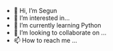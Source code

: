 - 👋 Hi, I’m Segun 
- 👀 I’m interested in...
- 🌱 I’m currently learning Python 
- 💞️ I’m looking to collaborate on ...
- 📫 How to reach me ...

<!---
topexmasvel/topexmasvel is a ✨ special ✨ repository because its `README.md` (this file) appears on your GitHub profile.
You can click the Preview link to take a look at your changes.
--->
